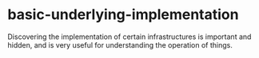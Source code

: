 # basic-underlying-implementation
Discovering the implementation of certain infrastructures is important and hidden, and is very useful for understanding the operation of things.
